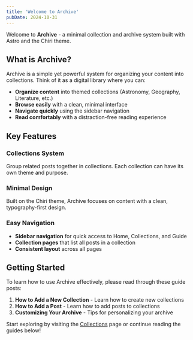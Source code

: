 ```yaml
---
title: 'Welcome to Archive'
pubDate: 2024-10-31
---
```


Welcome to **Archive** - a minimal collection and archive system built with Astro and the Chiri theme.

## What is Archive?

Archive is a simple yet powerful system for organizing your content into collections. Think of it as a digital library where you can:

- **Organize content** into themed collections (Astronomy, Geography, Literature, etc.)
- **Browse easily** with a clean, minimal interface
- **Navigate quickly** using the sidebar navigation
- **Read comfortably** with a distraction-free reading experience

## Key Features

### Collections System
Group related posts together in collections. Each collection can have its own theme and purpose.

### Minimal Design
Built on the Chiri theme, Archive focuses on content with a clean, typography-first design.

### Easy Navigation
- **Sidebar navigation** for quick access to Home, Collections, and Guide
- **Collection pages** that list all posts in a collection
- **Consistent layout** across all pages

## Getting Started

To learn how to use Archive effectively, please read through these guide posts:

1. **How to Add a New Collection** - Learn how to create new collections
2. **How to Add a Post** - Learn how to add posts to collections
3. **Customizing Your Archive** - Tips for personalizing your archive

Start exploring by visiting the [Collections](/collections/) page or continue reading the guides below!
